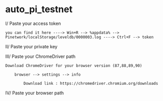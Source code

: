 # auto_pi_testnet

I/ Paste your access token

	you can find it here ----> Win+R --> %appdata% --> Pinetwork/localStorage/leveldb/0000003.log ----> Ctrl+F --> token


II/ Paste your private key


III/ Paste your ChromeDriver path

	Download ChromeDriver for your browser version (87,88,89,90)

 		browser --> settings --> info

			Download link : https://chromedriver.chromium.org/downloads


IV/ Paste your browser path


